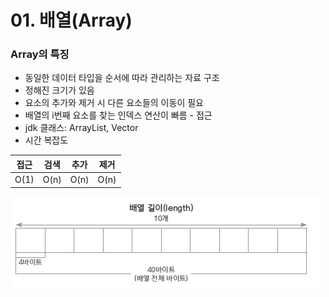 # 01. 배열(Array)

### Array의 특징
* 동일한 데이터 타입을 순서에 따라 관리하는 자료 구조
* 정해진 크기가 있음
* 요소의 추가와 제거 시 다른 요소들의 이동이 필요
* 배열의 i번째 요소를 찾는 인덱스 연산이 빠름 - 접근
* jdk 클래스: ArrayList, Vector
* 시간 복잡도

| 접근 | 검색 | 추가 | 제거 |
|----|----|---|---|
| O(1) | O(n) | O(n) | O(n) |


![img.png](image/img.png)